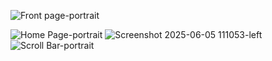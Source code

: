 


![Front page-portrait](https://github.com/user-attachments/assets/619027b1-4cab-4011-aa72-0ab863f7d8c5)


![Home Page-portrait](https://github.com/user-attachments/assets/f358ca48-059a-4239-91ef-4eb2207b3a66)
![Screenshot 2025-06-05 111053-left](https://github.com/user-attachments/assets/466b60b1-87f3-4fbb-93c5-1e0ca9ed29d5)
![Scroll Bar-portrait](https://github.com/user-attachments/assets/b1fef474-42f9-4bfe-9e13-7ee594094463)
